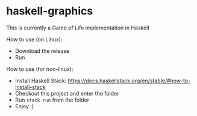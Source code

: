 # haskell-graphics
This is currently a Game of Life implementation in Haskell

How to use (on Linux):
- Download the release
- Run

How to use (for non-linux):
- Install Haskell Stack: https://docs.haskellstack.org/en/stable/#how-to-install-stack
- Checkout this project and enter the folder
- Run `stack run` from the folder
- Enjoy :)